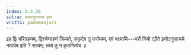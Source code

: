 ```yaml
---
index: 3.3.38
sutra: परावनुपात्यय इणः
vritti: padamanjari
---
```


 इह द्विः परिग्रहणम्, द्विश्चेण्ग्रहणं क्रियते, सकृदेव तु कर्तव्यम्, एवं वक्ष्यामि---परौ नियो द्यौते इणोऽनुपात्यये नावभ्रेष इति ? सत्यम्; तथा तु न कृतमित्येव ॥